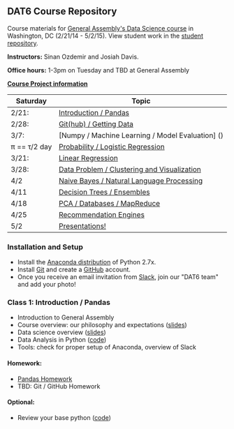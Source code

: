 ## DAT6 Course Repository

Course materials for [General Assembly's Data Science course](https://generalassemb.ly/education/data-science/washington-dc/) in Washington, DC (2/21/14 - 5/2/15). View student work in the [student repository](https://github.com/sinanuozdemir/DAT6-students).

**Instructors:** Sinan Ozdemir and Josiah Davis.

**Office hours:** 1-3pm on Tuesday and TBD at General Assembly

**[Course Project information](project.md)**

Saturday | Topic
--- | ---
2/21:  | [Introduction / Pandas](#class-1-introduction-/-pandas)
2/28:| [Git(hub) / Getting Data]()
3/7:| [Numpy / Machine Learning / Model Evaluation] ()
π  == τ/2 day  | [Probability / Logistic Regression]()
3/21: | [Linear Regression]()
3/28: | [Data Problem / Clustering and Visualization]()
4/2 | [Naive Bayes / Natural Language Processing]()
4/11 | [Decision Trees / Ensembles]()
4/18 | [PCA / Databases / MapReduce]()
4/25 | [Recommendation Engines]()
5/2 | [Presentations!]()


### Installation and Setup
* Install the [Anaconda distribution](http://continuum.io/downloads) of Python 2.7x.
* Install [Git](http://git-scm.com/book/en/v2/Getting-Started-Installing-Git) and create a [GitHub](https://github.com/) account.
* Once you receive an email invitation from [Slack](https://slack.com/), join our "DAT6 team" and add your photo!


### Class 1: Introduction / Pandas
* Introduction to General Assembly
* Course overview: our philosophy and expectations ([slides](slides/01_course_overview.pdf))
* Data science overview ([slides](slides/01_intro_to_data_science.pdf))
* Data Analysis in Python ([code](code/01_pandas.py))
* Tools: check for proper setup of Anaconda, overview of Slack

#### Homework:
* [Pandas Homework](homework/01_pandas_homework.md)
* TBD: Git / GitHub Homework

#### Optional:
* Review your base python ([code](code/00_base_python_refresher.py))

